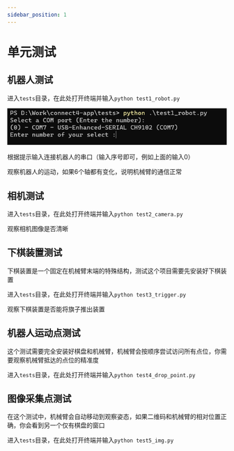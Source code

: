 ```yaml
---
sidebar_position: 1
---
```


# 单元测试

## 机器人测试

进入`tests`目录，在此处打开终端并输入`python test1_robot.py`

![](attachment/2023-07-06-14-55-35.png)

根据提示输入连接机器人的串口（输入序号即可，例如上面的输入0）

观察机器人的运动，如果6个轴都有变化，说明机械臂的通信正常

## 相机测试

进入`tests`目录，在此处打开终端并输入`python test2_camera.py`

观察相机图像是否清晰

## 下棋装置测试

下棋装置是一个固定在机械臂末端的特殊结构，测试这个项目需要先安装好下棋装置

进入`tests`目录，在此处打开终端并输入`python test3_trigger.py`

观察下棋装置是否能将旗子推出装置

## 机器人运动点测试

这个测试需要完全安装好棋盘和机械臂，机械臂会按顺序尝试访问所有点位，你需要观察机械臂抵达的点位的精准度

进入`tests`目录，在此处打开终端并输入`python test4_drop_point.py`

## 图像采集点测试

在这个测试中，机械臂会自动移动到观察姿态，如果二维码和机械臂的相对位置正确，你会看到另一个仅有棋盘的窗口

进入`tests`目录，在此处打开终端并输入`python test5_img.py`
